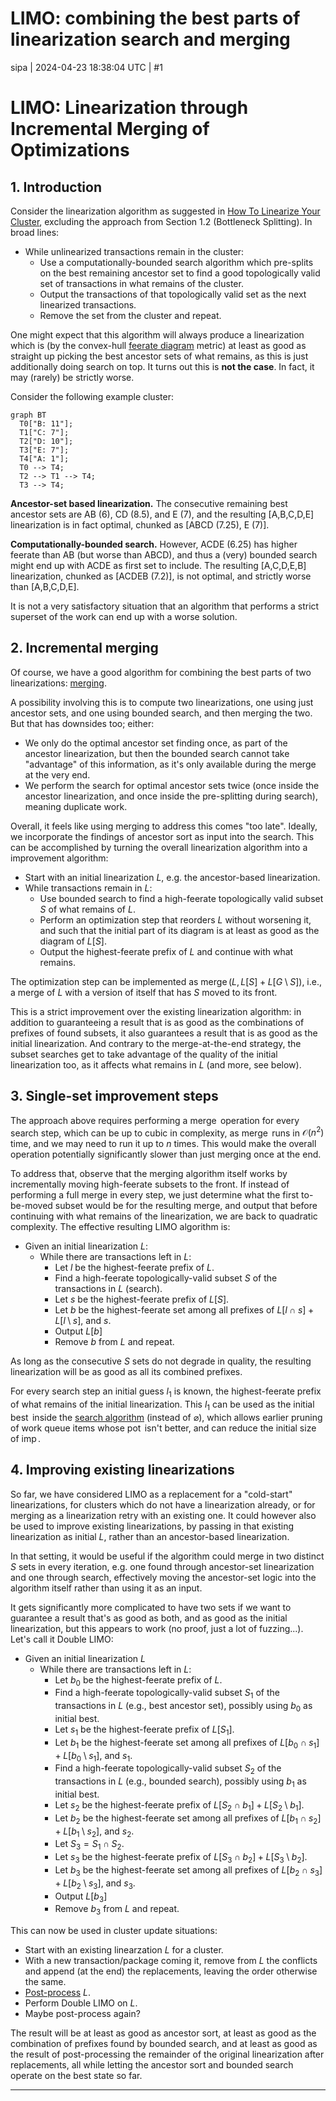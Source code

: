 # LIMO: combining the best parts of linearization search and merging

sipa | 2024-04-23 18:38:04 UTC | #1

# LIMO: Linearization through Incremental Merging of Optimizations

<div data-theme-toc="true"> </div>

## 1. Introduction

Consider the linearization algorithm as suggested in [How To Linearize Your Cluster](https://delvingbitcoin.org/t/how-to-linearize-your-cluster/303), excluding the approach from Section 1.2 (Bottleneck Splitting). In broad lines:
* While unlinearized transactions remain in the cluster:
  * Use a computationally-bounded search algorithm which pre-splits on the best remaining ancestor set to find a good topologically valid set of transactions in what remains of the cluster.
  * Output the transactions of that topologically valid set as the next linearized transactions.
  * Remove the set from the cluster and repeat.

One might expect that this algorithm will always produce a linearization which is (by the convex-hull [feerate diagram](https://delvingbitcoin.org/t/cluster-mempool-definitions-theory/202#linearizations-and-chunks-3) metric) at least as good as straight up picking the best ancestor sets of what remains, as this is just additionally doing search on top. It turns out this is **not the case**. In fact, it may (rarely) be strictly worse.

Consider the following example cluster:

```mermaid height=234,auto
graph BT
  T0["B: 11"];
  T1["C: 7"];
  T2["D: 10"];
  T3["E: 7"];
  T4["A: 1"];
  T0 --> T4;
  T2 --> T1 --> T4;
  T3 --> T4;
```

**Ancestor-set based linearization.** The consecutive remaining best ancestor sets are AB (6), CD (8.5), and E (7), and the resulting [A,B,C,D,E] linearization is in fact optimal, chunked as [ABCD (7.25), E (7)].

**Computationally-bounded search.** However, ACDE (6.25) has higher feerate than AB (but worse than ABCD), and thus a (very) bounded search might end up with ACDE as first set to include. The resulting [A,C,D,E,B] linearization, chunked as [ACDEB (7.2)], is not optimal, and strictly worse than [A,B,C,D,E].

It is not a very satisfactory situation that an algorithm that performs a strict superset of the work can end up with a worse solution.

## 2. Incremental merging

Of course, we have a good algorithm for combining the best parts of two linearizations: [merging](https://delvingbitcoin.org/t/merging-incomparable-linearizations/209).

A possibility involving this is to compute two linearizations, one using just ancestor sets, and one using bounded search, and then merging the two. But that has downsides too; either:
* We only do the optimal ancestor set finding once, as part of the ancestor linearization, but then the bounded search cannot take "advantage" of this information, as it's only available during the merge at the very end.
* We perform the search for optimal ancestor sets twice (once inside the ancestor linearization, and once inside the pre-splitting during search), meaning duplicate work.

Overall, it feels like using merging to address this comes "too late". Ideally, we incorporate the findings of ancestor sort as input into the search. This can be accomplished by turning the overall linearization algorithm into a improvement algorithm:
* Start with an initial linearization $L$, e.g. the ancestor-based linearization.
* While transactions remain in $L$:
  * Use bounded search to find a high-feerate topologically valid subset $S$ of what remains of $L$.
  * Perform an optimization step that reorders $L$ without worsening it, and such that the initial part of its diagram is at least as good as the diagram of $L[S]$.
  * Output the highest-feerate prefix of $L$ and continue with what remains.

The optimization step can be implemented as $\operatorname{merge}(L, L[S] + L[G \setminus S])$, i.e., a merge of $L$ with a version of itself that has $S$ moved to its front.

This is a strict improvement over the existing linearization algorithm: in addition to guaranteeing a result that is as good as the combinations of prefixes of found subsets, it also guarantees a result that is as good as the initial linearization. And contrary to the merge-at-the-end strategy, the subset searches get to take advantage of the quality of the initial linearization too, as it affects what remains in $L$ (and more, see below).

## 3. Single-set improvement steps

The approach above requires performing a $\operatorname{merge}$ operation for every search step, which can be up to cubic in complexity, as $\operatorname{merge}$ runs in $\mathcal{O}(n^2)$ time, and we may need to run it up to $n$ times. This would make the overall operation potentially significantly slower than just merging once at the end.

To address that, observe that the merging algorithm itself works by incrementally moving high-feerate subsets to the front. If instead of performing a full merge in every step, we just determine what the first to-be-moved subset would be for the resulting merge, and output that before continuing with what remains of the linearization, we are back to quadratic complexity. The effective resulting LIMO algorithm is:

* Given an initial linearization $L$:
  * While there are transactions left in $L$:
    * Let $l$ be the highest-feerate prefix of $L$.
    * Find a high-feerate topologically-valid subset $S$ of the transactions in $L$ (search).
    * Let $s$ be the highest-feerate prefix of $L[S]$.
    * Let $b$ be the highest-feerate set among all prefixes of $L[l \cap s] + L[l \setminus s]$, and $s$.
    * Output $L[b]$
    * Remove $b$ from $L$ and repeat.

As long as the consecutive $S$ sets do not degrade in quality, the resulting linearization will be as good as all its combined prefixes.

For every search step an initial guess $l_1$ is known, the highest-feerate prefix of what remains of the initial linearization. This $l_1$ can be used as the initial $\operatorname{best}$ inside the [search algorithm](https://delvingbitcoin.org/t/how-to-linearize-your-cluster/303) (instead of $\varnothing$), which allows earlier pruning of work queue items whose $\operatorname{pot}$ isn't better, and can reduce the initial size of $\operatorname{imp}$.

## 4. Improving existing linearizations

So far, we have considered LIMO as a replacement for a "cold-start" linearizations, for clusters which do not have a linearization already, or for merging as a linearization retry with an existing one. It could however also be used to improve existing linearizations, by passing in that existing linearization as initial $L$, rather than an ancestor-based linearization.

In that setting, it would be useful if the algorithm could merge in two distinct $S$ sets in every iteration, e.g. one found through ancestor-set linearization and one through search, effectively moving the ancestor-set logic into the algorithm itself rather than using it as an input.

It gets significantly more complicated to have two sets if we want to guarantee a result that's as good as both, and as good as the initial linearization, but this appears to work (no proof, just a lot of fuzzing...). Let's call it Double LIMO:

* Given an initial linearization $L$
  * While there are transactions left in $L$:
    * Let $b_0$ be the highest-feerate prefix of $L$.
    * Find a high-feerate topologically-valid subset $S_1$ of the transactions in $L$ (e.g., best ancestor set), possibly using $b_0$ as initial best.
    * Let $s_1$ be the highest-feerate prefix of $L[S_1]$.
    * Let $b_1$ be the highest-feerate set among all prefixes of $L[b_0 \cap s_1] + L[b_0 \setminus s_1]$, and $s_1$.
    * Find a high-feerate topologically-valid subset $S_2$ of the transactions in $L$ (e.g., bounded search), possibly using $b_1$ as initial best.
    * Let $s_2$ be the highest-feerate prefix of $L[S_2 \cap b_1] + L[S_2 \setminus b_1]$.
    * Let $b_2$ be the highest-feerate set among all prefixes of $L[b_1 \cap s_2] + L[b_1 \setminus s_2]$, and $s_2$.
    * Let $S_3 = S_1 \cap S_2$.
    * Let $s_3$ be the highest-feerate prefix of $L[S_3 \cap b_2] + L[S_3 \setminus b_2]$.
    * Let $b_3$ be the highest-feerate set among all prefixes of $L[b_2 \cap s_3] + L[b_2 \setminus s_3]$, and $s_3$.
    * Output $L[b_3]$
    * Remove $b_3$ from $L$ and repeat.

This can now be used in cluster update situations:
* Start with an existing linearzation $L$ for a cluster.
* With a new transaction/package coming it, remove from $L$ the conflicts and append (at the end) the replacements, leaving the order otherwise the same.
* [Post-process](https://delvingbitcoin.org/t/linearization-post-processing-o-n-2-fancy-chunking/201) $L$.
* Perform Double LIMO on $L$.
* Maybe post-process again?

The result will be at least as good as ancestor sort, at least as good as the combination of prefixes found by bounded search, and at least as good as the result of post-processing the remainder of the original linearization after replacements, all while letting the ancestor sort and bounded search operate on the best state so far.

-------------------------


